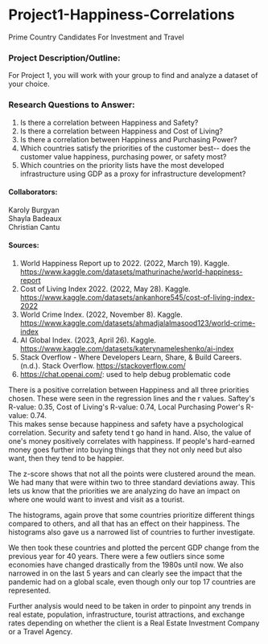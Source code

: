 # Project1-Happiness-Correlations
Prime Country Candidates For Investment and Travel

### Project Description/Outline:
For Project 1, you will work with your group to find and analyze a dataset of your choice. 

 
### Research Questions to Answer:
1. Is there a correlation between Happiness and Safety?<br>
2. Is there a correlation between Happiness and Cost of Living?<br>
3. Is there a correlation between Happiness and Purchasing Power?<br>
4. Which countries satisfy the priorities of the customer best-- does the customer value happiness, purchasing power, or safety most?<br>
5. Which countries on the priority lists have the most developed infrastructure using GDP as a proxy for infrastructure development?<br>


#### Collaborators:<br>
Karoly Burgyan<br>
Shayla Badeaux<br>
Christian Cantu


#### Sources:
1.	World Happiness Report up to 2022. (2022, March 19). Kaggle. https://www.kaggle.com/datasets/mathurinache/world-happiness-report
2.	Cost of Living Index 2022. (2022, May 28). Kaggle. https://www.kaggle.com/datasets/ankanhore545/cost-of-living-index-2022
3.	World Crime Index. (2022, November 8). Kaggle. https://www.kaggle.com/datasets/ahmadjalalmasood123/world-crime-index
4.	AI Global Index. (2023, April 26). Kaggle. https://www.kaggle.com/datasets/katerynameleshenko/ai-index
5.	Stack Overflow - Where Developers Learn, Share, & Build Careers. (n.d.). Stack Overflow. https://stackoverflow.com/
6.	https://chat.openai.com/: used to help debug problematic code


There is a positive correlation between Happiness and all three priorities chosen. These were seen in the regression lines and the r values. Saftey's R-value: 0.35, Cost of Living's R-value: 0.74, Local Purchasing Power's R-value: 0.74.<br>
This makes sense because happiness and safety have a psychological correlation. Security and safety tend t go hand in hand. 
Also, the value of one's money positively correlates with happiness. If people's hard-earned money goes further into buying things that they not only need but also want, then they tend to be happier. <br>

The z-score shows that not all the points were clustered around the mean. We had many that were within two to three standard deviations away. This lets us know that the priorities we are analyzing do have an impact on where one would want to invest and visit as a tourist.<br>

The histograms, again prove that some countries prioritize different things compared to others, and all that has an effect on their happiness. The histograms also gave us a narrowed list of countries to further investigate.<br>

We then took these countries and plotted the percent GDP change from the previous year for 40 years. There were a few outliers since some economies have changed drastically from the 1980s until now. We also narrowed in on the last 5 years and can clearly see the impact that the pandemic had on a global scale, even though only our top 17 countries are represented.<br>

Further analysis would need to be taken in order to pinpoint any trends in real estate, population, infrastructure, tourist attractions, and exchange rates depending on whether the client is a Real Estate Investment Company or a Travel Agency.<br>

